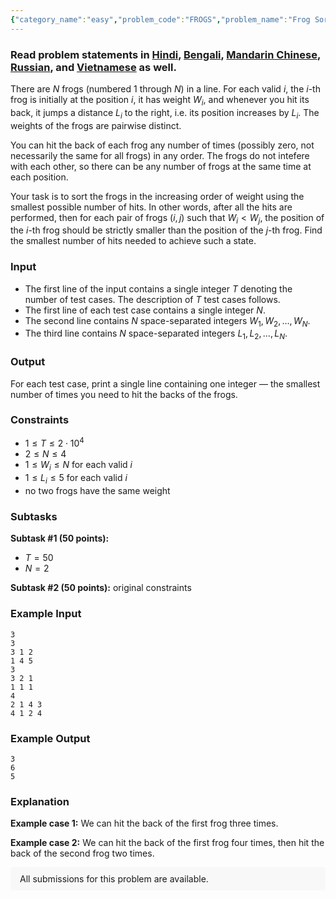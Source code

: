```yaml
---
{"category_name":"easy","problem_code":"FROGS","problem_name":"Frog Sort","problemComponents":{"constraints":"","constraintsState":false,"subtasks":"","subtasksState":false,"inputFormat":"","inputFormatState":false,"outputFormat":"","outputFormatState":false,"sampleTestCases":{"0":{"id":1,"input":"3\r\n3\r\n3 1 2\r\n1 4 5\r\n3\r\n3 2 1\r\n1 1 1\r\n4\r\n2 1 4 3\r\n4 1 2 4","output":"3\r\n6\r\n5","explanation":"**Example case 1:** We can hit the back of the first frog three times.\r\n\r\n**Example case 2:** We can hit the back of the first frog four times, then hit the back of the second frog two times.","isDeleted":false}}},"video_editorial_url":"https://youtu.be/rk3go3Fa_r4","languages_supported":{"0":"CPP14","1":"C","2":"JAVA","3":"PYTH 3.6","4":"CPP17","5":"PYTH","6":"PYP3","7":"CS2","8":"ADA","9":"PYPY","10":"TEXT","11":"PAS fpc","12":"NODEJS","13":"RUBY","14":"PHP","15":"GO","16":"HASK","17":"TCL","18":"PERL","19":"SCALA","20":"LUA","21":"kotlin","22":"BASH","23":"JS","24":"LISP sbcl","25":"rust","26":"PAS gpc","27":"BF","28":"CLOJ","29":"R","30":"D","31":"CAML","32":"FORT","33":"ASM","34":"swift","35":"FS","36":"WSPC","37":"LISP clisp","38":"SQL","39":"SCM guile","40":"PERL6","41":"ERL","42":"CLPS","43":"ICK","44":"NICE","45":"PRLG","46":"ICON","47":"COB","48":"SCM chicken","49":"PIKE","50":"SCM qobi","51":"ST","52":"SQLQ","53":"NEM"},"max_timelimit":1,"source_sizelimit":50000,"problem_author":"alei","problem_tester":"","date_added":"1-11-2020","tags":{"0":"alei","1":"feb21","2":"simple","3":"sorting","4":"vichitr"},"problem_difficulty_level":"Simple","best_tag":"","editorial_url":"https://discuss.codechef.com/problems/FROGS","time":{"view_start_date":1104528600,"submit_start_date":1104528600,"visible_start_date":1104528600,"end_date":1735669800},"is_direct_submittable":false,"problemDiscussURL":"https://discuss.codechef.com/search?q=FROGS","is_proctored":false,"visitedContests":{},"layout":"problem"}
---
```

### Read problem statements in [Hindi](https://www.codechef.com/download/translated/FEB21/hindi/FROGS.pdf), [Bengali](https://www.codechef.com/download/translated/FEB21/bengali/FROGS.pdf), [Mandarin Chinese](https://www.codechef.com/download/translated/FEB21/mandarin/FROGS.pdf), [Russian](https://www.codechef.com/download/translated/FEB21/russian/FROGS.pdf), and [Vietnamese](https://www.codechef.com/download/translated/FEB21/vietnamese/FROGS.pdf) as well.

There are $N$ frogs (numbered $1$ through $N$) in a line. For each valid $i$, the $i$-th frog is initially at the position $i$, it has weight $W_i$, and whenever you hit its back, it jumps a distance $L_i$ to the right, i.e. its position increases by $L_i$. The weights of the frogs are pairwise distinct.

You can hit the back of each frog any number of times (possibly zero, not necessarily the same for all frogs) in any order. The frogs do not intefere with each other, so there can be any number of frogs at the same time at each position.

Your task is to sort the frogs in the increasing order of weight using the smallest possible number of hits. In other words, after all the hits are performed, then for each pair of frogs $(i, j)$ such that $W_i \lt W_j$, the position of the $i$-th frog should be strictly smaller than the position of the $j$-th frog. Find the smallest number of hits needed to achieve such a state.

### Input
- The first line of the input contains a single integer $T$ denoting the number of test cases. The description of $T$ test cases follows.
- The first line of each test case contains a single integer $N$.
- The second line contains $N$ space-separated integers $W_1, W_2, \ldots, W_N$.
- The third line contains $N$ space-separated integers $L_1, L_2, \ldots, L_N$.

### Output
For each test case, print a single line containing one integer ― the smallest number of times you need to hit the backs of the frogs.

### Constraints
- $1 \leq T \leq 2 \cdot 10^4$
- $2 \leq N \leq 4$
- $1 \leq W_i \leq N$ for each valid $i$
- $1 \leq L_i \leq 5$ for each valid $i$
- no two frogs have the same weight

### Subtasks
**Subtask #1 (50 points):**
- $T = 50$
- $N = 2$

**Subtask #2 (50 points):** original constraints

### Example Input
```
3
3
3 1 2
1 4 5
3
3 2 1
1 1 1
4
2 1 4 3
4 1 2 4
```

### Example Output
```
3
6
5
```

### Explanation
**Example case 1:** We can hit the back of the first frog three times.

**Example case 2:** We can hit the back of the first frog four times, then hit the back of the second frog two times.

<aside style='background: #f8f8f8;padding: 10px 15px;'><div>All submissions for this problem are available.</div></aside>